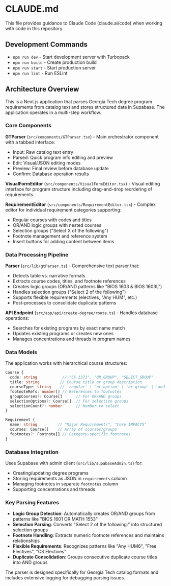 # CLAUDE.md

This file provides guidance to Claude Code (claude.ai/code) when working with code in this repository.

## Development Commands

- `npm run dev` - Start development server with Turbopack
- `npm run build` - Create production build
- `npm run start` - Start production server
- `npm run lint` - Run ESLint

## Architecture Overview

This is a Next.js application that parses Georgia Tech degree program requirements from catalog text and stores structured data in Supabase. The application operates in a multi-step workflow.

### Core Components

**GTParser** (`src/components/GTParser.tsx`) - Main orchestrator component with a tabbed interface:
- Input: Raw catalog text entry
- Parsed: Quick program info editing and preview
- Edit: Visual/JSON editing modes
- Preview: Final review before database update
- Confirm: Database operation results

**VisualFormEditor** (`src/components/VisualFormEditor.tsx`) - Visual editing interface for program structure including drag-and-drop reordering of requirements.

**RequirementEditor** (`src/components/RequirementEditor.tsx`) - Complex editor for individual requirement categories supporting:
- Regular courses with codes and titles
- OR/AND logic groups with nested courses
- Selection groups ("Select X of the following")
- Footnote management and reference system
- Insert buttons for adding content between items

### Data Processing Pipeline

**Parser** (`src/lib/gtParser.ts`) - Comprehensive text parser that:
- Detects table vs. narrative formats
- Extracts course codes, titles, and footnote references
- Creates logic groups (OR/AND patterns like "BIOS 1603 & BIOS 1603L")
- Handles selection groups ("Select 2 of the following")
- Supports flexible requirements (electives, "Any HUM", etc.)
- Post-processes to consolidate duplicate patterns

**API Endpoint** (`src/app/api/create-degree/route.ts`) - Handles database operations:
- Searches for existing programs by exact name match
- Updates existing programs or creates new ones
- Manages concentrations and threads in program names

### Data Models

The application works with hierarchical course structures:

```typescript
Course {
  code: string           // "CS 1371", "OR_GROUP", "SELECT_GROUP"
  title: string         // Course title or group description
  courseType: string    // 'regular' | 'or_option' | 'or_group' | 'and_group' | 'selection'
  footnoteRefs: number[] // References to footnotes
  groupCourses?: Course[]      // For OR/AND groups
  selectionOptions?: Course[]  // For selection groups
  selectionCount?: number      // Number to select
}

Requirement {
  name: string         // "Major Requirements", "Core IMPACTS"
  courses: Course[]    // Array of courses/groups
  footnotes?: Footnote[] // Category-specific footnotes
}
```

### Database Integration

Uses Supabase with admin client (`src/lib/supabaseAdmin.ts`) for:
- Creating/updating degree programs
- Storing requirements as JSON in `requirements` column
- Managing footnotes in separate `footnotes` column
- Supporting concentrations and threads

### Key Parsing Features

- **Logic Group Detection**: Automatically creates OR/AND groups from patterns like "BIOS 1601 OR MATH 1553"
- **Selection Parsing**: Converts "Select 2 of the following:" into structured selection groups
- **Footnote Handling**: Extracts numeric footnote references and maintains relationships
- **Flexible Requirements**: Recognizes patterns like "Any HUM6", "Free Electives", "CS Electives"
- **Duplicate Consolidation**: Groups consecutive duplicate course titles into AND groups

The parser is designed specifically for Georgia Tech catalog formats and includes extensive logging for debugging parsing issues.